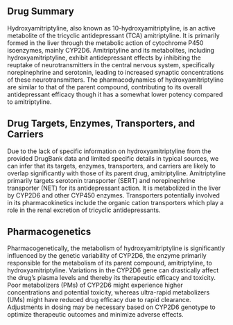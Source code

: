 ## Drug Summary
Hydroxyamitriptyline, also known as 10-hydroxyamitriptyline, is an active metabolite of the tricyclic antidepressant (TCA) amitriptyline. It is primarily formed in the liver through the metabolic action of cytochrome P450 isoenzymes, mainly CYP2D6. Amitriptyline and its metabolites, including hydroxyamitriptyline, exhibit antidepressant effects by inhibiting the reuptake of neurotransmitters in the central nervous system, specifically norepinephrine and serotonin, leading to increased synaptic concentrations of these neurotransmitters. The pharmacodynamics of hydroxyamitriptyline are similar to that of the parent compound, contributing to its overall antidepressant efficacy though it has a somewhat lower potency compared to amitriptyline.

## Drug Targets, Enzymes, Transporters, and Carriers
Due to the lack of specific information on hydroxyamitriptyline from the provided DrugBank data and limited specific details in typical sources, we can infer that its targets, enzymes, transporters, and carriers are likely to overlap significantly with those of its parent drug, amitriptyline. Amitriptyline primarily targets serotonin transporter (SERT) and norepinephrine transporter (NET) for its antidepressant action. It is metabolized in the liver by CYP2D6 and other CYP450 enzymes. Transporters potentially involved in its pharmacokinetics include the organic cation transporters which play a role in the renal excretion of tricyclic antidepressants.

## Pharmacogenetics
Pharmacogenetically, the metabolism of hydroxyamitriptyline is significantly influenced by the genetic variability of CYP2D6, the enzyme primarily responsible for the metabolism of its parent compound, amitriptyline, to hydroxyamitriptyline. Variations in the CYP2D6 gene can drastically affect the drug’s plasma levels and thereby its therapeutic efficacy and toxicity. Poor metabolizers (PMs) of CYP2D6 might experience higher concentrations and potential toxicity, whereas ultra-rapid metabolizers (UMs) might have reduced drug efficacy due to rapid clearance. Adjustments in dosing may be necessary based on CYP2D6 genotype to optimize therapeutic outcomes and minimize adverse effects.